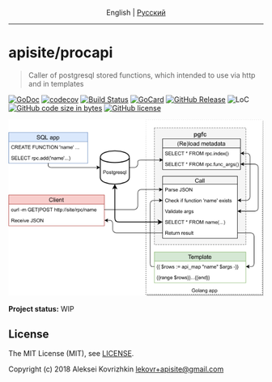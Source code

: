 <p align="center">
  <span>English</span> |
  <a href="README.ru.md#apisiteprocapi">Pусский</a>
</p>

---

# apisite/procapi
> Caller of postgresql stored functions, which intended to use via http and in templates

[![GoDoc][gd1]][gd2]
 [![codecov][cc1]][cc2]
 [![Build Status][bs1]][bs2]
 [![GoCard][gc1]][gc2]
 [![GitHub Release][gr1]][gr2]
 ![LoC][loc]
 [![GitHub code size in bytes][sz]]()
 [![GitHub license][gl1]][gl2]

[bs1]: https://cloud.drone.io/api/badges/apisite/procapi/status.svg
[bs2]: https://cloud.drone.io/apisite/procapi
[cc1]: https://codecov.io/gh/apisite/procapi/branch/master/graph/badge.svg
[cc2]: https://codecov.io/gh/apisite/procapi
[gd1]: https://godoc.org/github.com/apisite/procapi?status.svg
[gd2]: https://godoc.org/github.com/apisite/procapi
[gc1]: https://goreportcard.com/badge/github.com/apisite/tpl2x
[gc2]: https://goreportcard.com/report/github.com/apisite/procapi
[gr1]: https://img.shields.io/github/release-pre/apisite/procapi.svg
[gr2]: https://github.com/apisite/procapi/releases
[sz]: https://img.shields.io/github/languages/code-size/apisite/procapi.svg
[loc]: https://www.elfire.ru/badges/github/apisite/procapi.svg "Lines of Code"
[gl1]: https://img.shields.io/github/license/apisite/procapi.svg
[gl2]: LICENSE

<p align="center">
<a target="_blank" rel="noopener noreferrer" href="../src/arch.png"><img src="docs/src/arch.png" title="Архитектура проекта" style="max-width:100%;"></a>
</p>

**Project status:** WIP

## License

The MIT License (MIT), see [LICENSE](LICENSE).

Copyright (c) 2018 Aleksei Kovrizhkin <lekovr+apisite@gmail.com>

